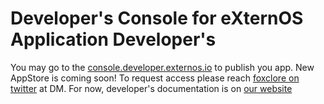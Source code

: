 # Developer's Console for eXternOS Application Developer's

You may go to the [console.developer.externos.io](https://console.developer.externos.io) to publish you app.
New AppStore is coming soon!
To request access please reach [foxclore on twitter](https://twitter.com/fxclre) at DM. For now, developer's documentation is on [our website](https://externos.io/developers)